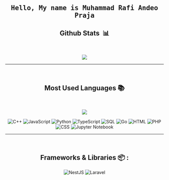 <h2 align="center" id="begin"><samp> Hello, My name is <b><a>Muhammad Rafi Andeo Praja</a> </b></h2>


<div align="center">

## Github Stats &nbsp;📊
<br>
<p align='center'>
<img src="https://github-readme-stats.vercel.app/api?username=RafiAndeo&show_icons=true&theme=dark">
</p>
<hr>
<br>

## Most Used Languages 📚

<br>
<p align='center'>
<img src="https://github-readme-stats.vercel.app/api/top-langs/?username=RafiAndeo&theme=dark&hide_border=true&no-bg=true&no-frame=true&langs_count=10&layout=compact">
</p>
<p align='center'>
</p>

![C++](https://img.shields.io/badge/-C++-000000?style=flat&logo=C%2B%2B&logoColor=00599C)
![JavaScript](https://img.shields.io/badge/-JavaScript-000000?style=flat&logo=javascript)
![Python](https://img.shields.io/badge/-Python-000000?style=flat&logo=python)
![TypeScript](https://img.shields.io/badge/-TypeScript-000000?style=flat&logo=typescript&logoColor=007ACC)
![SQL](https://img.shields.io/badge/-SQL-000000?style=flat&logo=MySQL)
![Go](https://img.shields.io/badge/-Go-000000?style=flat&logo=Go)
![HTML](https://img.shields.io/badge/-HTML-000000?style=flat&logo=HTML5)
![PHP](https://img.shields.io/badge/-PHP-000000?style=flat&logo=PHP)
![CSS](https://img.shields.io/badge/-CSS-000000?style=flat&logo=CSS3)
![Jupyter Notebook](https://img.shields.io/badge/-Jupyter_Notebook-000000?style=flat&logo=jupyter)

<hr>
<br>

## Frameworks & Libraries 📦 :

![NestJS](https://img.shields.io/badge/-NestJS-000000?style=flat&logo=nestjs)
![Laravel](https://img.shields.io/badge/-Laravel-000000?style=flat&logo=laravel)
